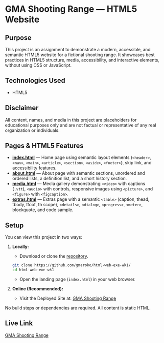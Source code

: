 # GMA Shooting Range — HTML5 Website

## Purpose
This project is an assignment to demonstrate a modern, accessible, and semantic HTML5 website for a fictional shooting range. It showcases best practices in HTML5 structure, media, accessibility, and interactive elements, without using CSS or JavaScript.

## Technologies Used

- HTML5

## Disclaimer

All content, names, and media in this project are placeholders for educational purposes only and are not factual or representative of any real organization or individuals.

## Pages & HTML5 Features

- [**index.html**](https://gmaroko.github.io/html-web-exe-wk1/index.html) — Home page using semantic layout elements (`<header>`, `<nav>`, `<main>`, `<article>`, `<section>`, `<aside>`, `<footer>`), skip link, and accessibility features.
- [**about.html**](https://gmaroko.github.io/html-web-exe-wk1/about.html) — About page with semantic sections, unordered and ordered lists, a definition list, and a short history section.
- [**media.html**](https://gmaroko.github.io/html-web-exe-wk1/media.html) — Media gallery demonstrating `<video>` with captions (`.vtt`), `<audio>` with controls, responsive images using `<picture>`, and `<figure>` with `<figcaption>`.
- [**extras.html**](https://gmaroko.github.io/html-web-exe-wk1/extras.html) — Extras page with a semantic `<table>` (caption, thead, tbody, tfoot, th scope), `<details>`, `<dialog>`, `<progress>`, `<meter>`, blockquote, and code sample.

## Setup

You can view this project in two ways:

1. **Locally:**
	- Download or clone the [repository](https://github.com/gmaroko/html-web-exe-wk1/).
    ```bash
    git clone https://github.com/gmaroko/html-web-exe-wk1/
    cd html-web-exe-wk1
    ```
	- Open the landing page (`index.html`) in your web browser.

2. **Online (Recommended):**
	- Visit the Deployed Site at: [GMA Shooting Range](https://gmaroko.github.io/html-web-exe-wk1/)

No build steps or dependencies are required. All content is static HTML.

## Live Link

[GMA Shooting Range](https://gmaroko.github.io/html-web-exe-wk1/)
